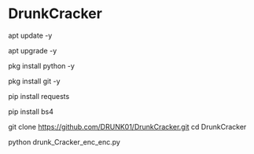 # DrunkCracker

apt update -y


apt upgrade -y


pkg install python -y


pkg install git -y


pip install requests


pip install bs4


git clone https://github.com/DRUNK01/DrunkCracker.git
cd DrunkCracker



python drunk_Cracker_enc_enc.py
